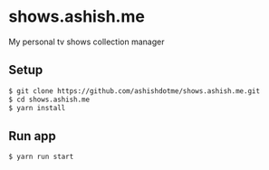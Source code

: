 # shows.ashish.me

My personal tv shows collection manager

## Setup

```bash
$ git clone https://github.com/ashishdotme/shows.ashish.me.git
$ cd shows.ashish.me
$ yarn install
```

## Run app

```bash
$ yarn run start
```
